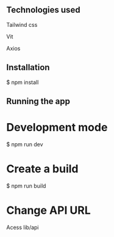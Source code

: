 ## Technologies used

 Tailwind css

 Vit

 Axios

## Installation

$ npm install

## Running the app

# Development mode

$ npm run dev

# Create a build

$ npm run build

# Change API URL

Acess lib/api